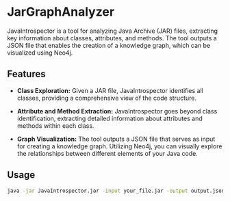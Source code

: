 # JarGraphAnalyzer


JavaIntrospector is a tool for analyzing Java Archive (JAR) files, extracting key information about classes, attributes, and methods. The tool outputs a JSON file that enables the creation of a knowledge graph, which can be visualized using Neo4j.

## Features

- **Class Exploration:** Given a JAR file, JavaIntrospector identifies all classes, providing a comprehensive view of the code structure.
  
- **Attribute and Method Extraction:** JavaIntrospector goes beyond class identification, extracting detailed information about attributes and methods within each class.
  
- **Graph Visualization:** The tool outputs a JSON file that serves as input for creating a knowledge graph. Utilizing Neo4j, you can visually explore the relationships between different elements of your Java code.

## Usage

```bash
java -jar JavaIntrospector.jar -input your_file.jar -output output.json
